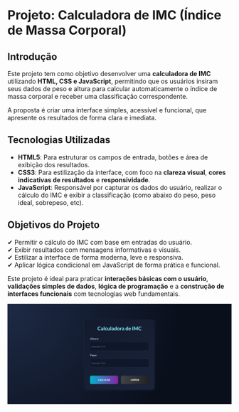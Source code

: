 # **Projeto: Calculadora de IMC (Índice de Massa Corporal)**

## Introdução  
Este projeto tem como objetivo desenvolver uma **calculadora de IMC** utilizando **HTML, CSS e JavaScript**, permitindo que os usuários insiram seus dados de peso e altura para calcular automaticamente o índice de massa corporal e receber uma classificação correspondente.

A proposta é criar uma interface simples, acessível e funcional, que apresente os resultados de forma clara e imediata.


## Tecnologias Utilizadas  
- **HTML5**: Para estruturar os campos de entrada, botões e área de exibição dos resultados.  
- **CSS3**: Para estilização da interface, com foco na **clareza visual**, **cores indicativas de resultados** e **responsividade**.  
- **JavaScript**: Responsável por capturar os dados do usuário, realizar o cálculo do IMC e exibir a classificação (como abaixo do peso, peso ideal, sobrepeso, etc).

## Objetivos do Projeto  
✔ Permitir o cálculo do IMC com base em entradas do usuário.  
✔ Exibir resultados com mensagens informativas e visuais.  
✔ Estilizar a interface de forma moderna, leve e responsiva.  
✔ Aplicar lógica condicional em JavaScript de forma prática e funcional.  

Este projeto é ideal para praticar **interações básicas com o usuário**, **validações simples de dados**, **lógica de programação** e a **construção de interfaces funcionais** com tecnologias web fundamentais.

![Preview da Calculadora de IMC](./Images/image.png)
